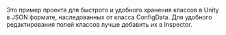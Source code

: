 Это пример проекта для быстрого и удобного хранения классов в Unity в JSON формате, наследованных от класса ConfigData.
Для удобного редактирования полей классов лучше добавить их в Inspector.
